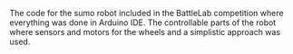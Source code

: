 The code for the sumo robot included in the BattleLab competition where everything was done in Arduino IDE.
The controllable parts of the robot where sensors and motors for the wheels and a simplistic approach was used.
